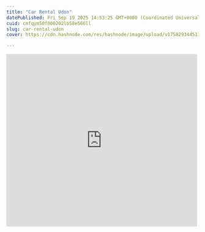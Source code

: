 ```yaml
---
title: "Car Rental Udon"
datePublished: Fri Sep 19 2025 14:53:25 GMT+0000 (Coordinated Universal Time)
cuid: cmfqym50f000202lb58e566ll
slug: car-rental-udon
cover: https://cdn.hashnode.com/res/hashnode/image/upload/v1758293445111/2b842de9-ae3f-417d-86ae-7dbff467c743.jpeg

---
```


<iframe src="https://www.facebook.com/plugins/post.php?href=https%3A%2F%2Fwww.facebook.com%2FLalalalisaLim%2Fposts%2Fpfbid02sQXqAnPvPHcknyZ1dNLpVxGiKShndt2Gn1G5F7gVHLroeHHYHbak8hkmPEX5FNqUl&show_text=true&width=500" width="500" height="452" style="border:none;overflow:hidden"></iframe>